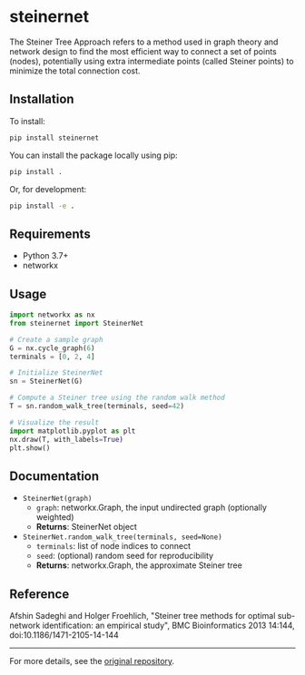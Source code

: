 # steinernet

The Steiner Tree Approach refers to a method used in graph theory and network design to find the most efficient way to connect a set of points (nodes), potentially using extra intermediate points (called Steiner points) to minimize the total connection cost.


## Installation

To install:

```bash
pip install steinernet
```

You can install the package locally using pip:

```bash
pip install .
```

Or, for development:

```bash
pip install -e .
```

## Requirements
- Python 3.7+
- networkx

## Usage

```python
import networkx as nx
from steinernet import SteinerNet

# Create a sample graph
G = nx.cycle_graph(6)
terminals = [0, 2, 4]

# Initialize SteinerNet
sn = SteinerNet(G)

# Compute a Steiner tree using the random walk method
T = sn.random_walk_tree(terminals, seed=42)

# Visualize the result
import matplotlib.pyplot as plt
nx.draw(T, with_labels=True)
plt.show()
```

## Documentation

- `SteinerNet(graph)`
    - `graph`: networkx.Graph, the input undirected graph (optionally weighted)
    - **Returns**: SteinerNet object
- `SteinerNet.random_walk_tree(terminals, seed=None)`
    - `terminals`: list of node indices to connect
    - `seed`: (optional) random seed for reproducibility
    - **Returns**: networkx.Graph, the approximate Steiner tree

## Reference
Afshin Sadeghi and Holger Froehlich, "Steiner tree methods for optimal sub-network identification: an empirical study", BMC Bioinformatics 2013 14:144, doi:10.1186/1471-2105-14-144

---

For more details, see the [original repository](https://github.com/krashkov/SteinerNet).
